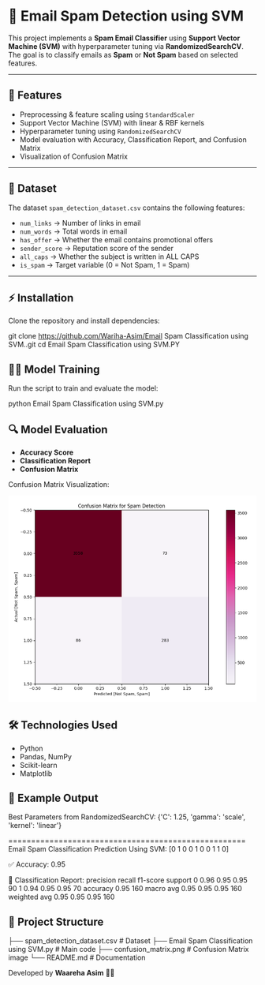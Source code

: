 # 📧 Email Spam Detection using SVM  

This project implements a **Spam Email Classifier** using **Support Vector Machine (SVM)** with hyperparameter tuning via **RandomizedSearchCV**.  
The goal is to classify emails as **Spam** or **Not Spam** based on selected features.  

---

## 🚀 Features
- Preprocessing & feature scaling using `StandardScaler`  
- Support Vector Machine (SVM) with linear & RBF kernels  
- Hyperparameter tuning using `RandomizedSearchCV`  
- Model evaluation with Accuracy, Classification Report, and Confusion Matrix  
- Visualization of Confusion Matrix  

---

## 📂 Dataset
The dataset `spam_detection_dataset.csv` contains the following features:  

- `num_links` → Number of links in email  
- `num_words` → Total words in email  
- `has_offer` → Whether the email contains promotional offers  
- `sender_score` → Reputation score of the sender  
- `all_caps` → Whether the subject is written in ALL CAPS  
- `is_spam` → Target variable (0 = Not Spam, 1 = Spam)  

---

## ⚡ Installation
Clone the repository and install dependencies:  


git clone https://github.com/Wariha-Asim/Email Spam Classification using SVM..git
cd Email Spam Classification using SVM.PY


## 🧑‍💻 Model Training
Run the script to train and evaluate the model:  

python Email Spam Classification using SVM.py


## 🔍 Model Evaluation

- **Accuracy Score**  
- **Classification Report**  
- **Confusion Matrix**

Confusion Matrix Visualization:  

![Confusion Matrix](confusion_matrix.PNG)



## 🛠️ Technologies Used
- Python  
- Pandas, NumPy  
- Scikit-learn  
- Matplotlib  



## 📑 Example Output

Best Parameters from RandomizedSearchCV: {'C': 1.25, 'gamma': 'scale', 'kernel': 'linear'}

====================================================
Email Spam Classification Prediction Using SVM:  [0 1 0 0 1 0 0 1 1 0]

✅ Accuracy: 0.95

📑 Classification Report:
              precision    recall  f1-score   support
           0       0.96      0.95      0.95        90
           1       0.94      0.95      0.95        70
    accuracy                           0.95       160
   macro avg       0.95      0.95      0.95       160
weighted avg       0.95      0.95      0.95       160


## 📌 Project Structure


├── spam_detection_dataset.csv   # Dataset
├── Email Spam Classification using SVM.py  # Main code
├── confusion_matrix.png          # Confusion Matrix image
└── README.md                     # Documentation

Developed by **Waareha Asim** 👩‍💻  

